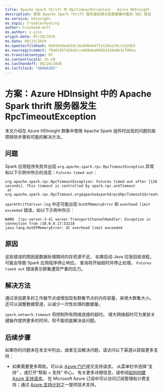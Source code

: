 ```yaml
---
title: Apache Spark thrift 的 RpcTimeoutException - Azure HDInsight
description: 使用 Apache Spark thrift 服务器处理大型数据集时看到 502 错误
ms.service: hdinsight
ms.topic: troubleshooting
author: hrasheed-msft
ms.author: v-yiso
origin.date: 07/29/2019
ms.date: 09/23/2019
ms.openlocfilehash: 6d919a8aeb3dc16a8db444ffa120a134c2cb2db3
ms.sourcegitcommit: f9a819b7429a2cca868eba0d9241d4e6b3cf905a
ms.translationtype: HT
ms.contentlocale: zh-CN
ms.lasthandoff: 08/26/2020
ms.locfileid: "88866202"
---
```

# <a name="scenario-rpctimeoutexception-for-apache-spark-thrift-server-in-azure-hdinsight"></a>方案：Azure HDInsight 中的 Apache Spark thrift 服务器发生 RpcTimeoutException

本文介绍在 Azure HDInsight 群集中使用 Apache Spark 组件时出现的问题的故障排除步骤和可能的解决方法。

## <a name="issue"></a>问题

Spark 应用程序失败并出现 `org.apache.spark.rpc.RpcTimeoutException` 异常和以下示例中所示的消息：`Futures timed out`：

```
org.apache.spark.rpc.RpcTimeoutException: Futures timed out after [120 seconds]. This timeout is controlled by spark.rpc.askTimeout
 at org.apache.spark.rpc.RpcTimeout.org$apache$spark$rpc$RpcTimeout$$createRpcTimeoutException(RpcTimeout.scala:48)
```

`sparkthriftdriver.log` 中还可能出现 `OutOfMemoryError` 和 `overhead limit exceeded` 错误，如以下示例中所示：

```
WARN  [rpc-server-3-4] server.TransportChannelHandler: Exception in connection from /10.0.0.17:53218
java.lang.OutOfMemoryError: GC overhead limit exceeded
```

## <a name="cause"></a>原因

这些错误的原因是数据处理期间内存资源不足。 如果启动 Java 垃圾回收进程，可能会导致 Spark 应用程序停止响应。 查询将开始超时并停止处理。 `Futures timed out` 错误表示群集遭受严重的压力。

## <a name="resolution"></a>解决方法

通过添加更多的工作器节点或增加现有群集节点的内存容量，来增大群集大小。 还可以调整数据管道，以减少一次性处理的数据量。

`spark.network.timeout` 将控制所有网络连接的超时。 增大网络超时可为某些关键操作提供更多的时间，但不能彻底解决该问题。

## <a name="next-steps"></a>后续步骤

如果你的问题未在本文中列出，或者无法解决问题，请访问以下渠道以获取更多支持：

* 如果需要更多帮助，可以从 [Azure 门户](https://portal.azure.cn/?#blade/Microsoft_Azure_Support/HelpAndSupportBlade/)提交支持请求。 从菜单栏中选择“支持”  ，或打开“帮助 + 支持”  中心。 有关更多详细信息，请参阅[如何创建 Azure 支持请求](https://docs.microsoft.com/azure/azure-supportability/how-to-create-azure-support-request)。 在 Microsoft Azure 订阅中可以访问订阅管理和计费支持；通过 [Azure 支持计划](https://azure.microsoft.com/support/plans/)之一提供技术支持。

